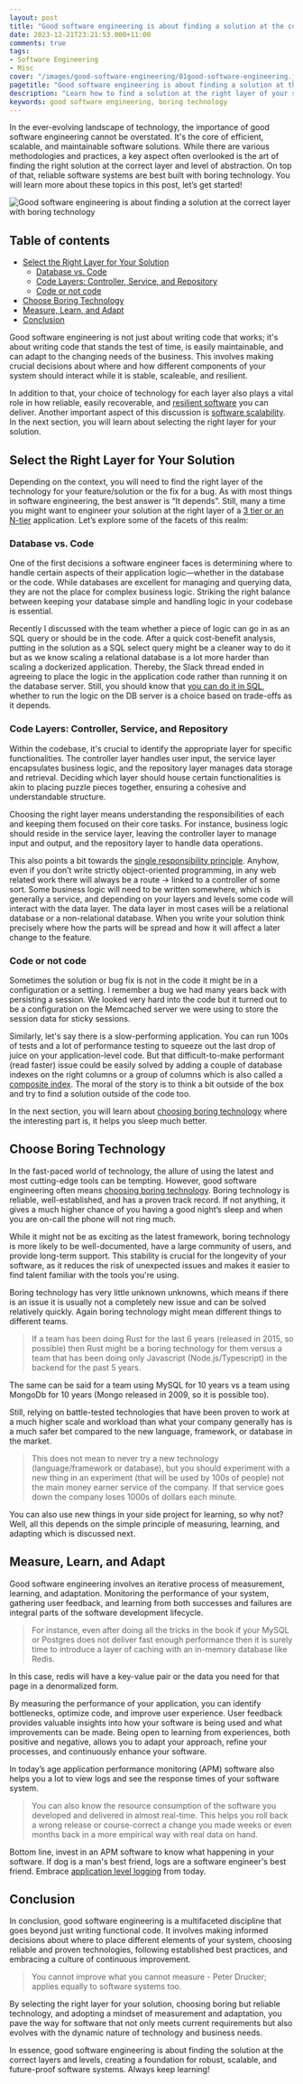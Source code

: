 ```yaml
---
layout: post
title: "Good software engineering is about finding a solution at the correct layer with boring technology"
date: 2023-12-21T23:21:53.000+11:00
comments: true
tags:
- Software Engineering
- Misc
cover: "/images/good-software-engineering/01good-software-engineering.jpg"
pagetitle: "Good software engineering is about finding a solution at the correct layer with boring technology"
description: "Learn how to find a solution at the right layer of your stack and with boring techology."
keywords: good software engineering, boring technology
---
```

In the ever-evolving landscape of technology, the importance of good software engineering cannot be overstated. It's the core of efficient, scalable, and maintainable software solutions. While there are various methodologies and practices, a key aspect often overlooked is the art of finding the right solution at the correct layer and level of abstraction. On top of that, reliable software systems are best built with boring technology. You will learn more about these topics in this post, let’s get started!


<!-- more -->

<img class="center" src="/images/good-software-engineering/01good-software-engineering.jpg" title="Good software engineering is about finding a solution at the correct layer with boring technology" alt="Good software engineering is about finding a solution at the correct layer with boring technology">

## Table of contents

* [Select the Right Layer for Your Solution](#select-the-right-layer-for-your-solution)
  * [Database vs. Code](#database-vs.-code)
  * [Code Layers: Controller, Service, and Repository](#code-layers%3A-controller%2C-service%2C-and-repository)
  * [Code or not code](#code-or-not-code)
* [Choose Boring Technology](#choose-boring-technology)
* [Measure, Learn, and Adapt](#measure-learn-and-adapt)
* [Conclusion](#conclusion)


Good software engineering is not just about writing code that works; it's about writing code that stands the test of time, is easily maintainable, and can adapt to the changing needs of the business. This involves making crucial decisions about where and how different components of your system should interact while it is stable, scaleable, and resilient.

In addition to that, your choice of technology for each layer also plays a vital role in how reliable, easily recoverable, and [resilient software](/blog/2020/12/software-resilience/) you can deliver. Another important aspect of this discussion is [software scalability](/blog/2020/12/software-scalability/). In the next section, you will learn about selecting the right layer for your solution.

## Select the Right Layer for Your Solution

Depending on the context, you will need to find the right layer of the technology for your feature/solution or the fix for a bug. As with most things in software engineering, the best answer is “It depends”. Still, many a time you might want to engineer your solution at the right layer of a [3 tier or an N-tier](https://www.ibm.com/topics/three-tier-architecture) application. Let’s explore some of the facets of this realm:

### Database vs. Code

One of the first decisions a software engineer faces is determining where to handle certain aspects of their application logic—whether in the database or the code. While databases are excellent for managing and querying data, they are not the place for complex business logic. Striking the right balance between keeping your database simple and handling logic in your codebase is essential.

Recently I discussed with the team whether a piece of logic can go in as an SQL query or should be in the code. After a quick cost-benefit analysis, putting in the solution as a SQL select query might be a cleaner way to do it but as we know scaling a relational database is a lot more harder than scaling a dockerized application. Thereby, the Slack thread ended in agreeing to place the logic in the application code rather than running it on the database server. Still, you should know that [you can do it in SQL](/blog/2018/12/you-can-do-it-in-sql/), whether to run the logic on the DB server is a choice based on trade-offs as it depends.

### Code Layers: Controller, Service, and Repository

Within the codebase, it's crucial to identify the appropriate layer for specific functionalities. The controller layer handles user input, the service layer encapsulates business logic, and the repository layer manages data storage and retrieval. Deciding which layer should house certain functionalities is akin to placing puzzle pieces together, ensuring a cohesive and understandable structure.

Choosing the right layer means understanding the responsibilities of each and keeping them focused on their core tasks. For instance, business logic should reside in the service layer, leaving the controller layer to manage input and output, and the repository layer to handle data operations.

This also points a bit towards the [single responsibility principle](https://levelup.gitconnected.com/single-responsibility-principle-a-beginners-note-cb1eaba1fecd). Anyhow, even if you don’t write strictly object-oriented programming, in any web related work there will always be a route -> linked to a controller of some sort. Some business logic will need to be written somewhere, which is generally a service, and depending on your layers and levels some code will interact with the data layer. The data layer in most cases will be a relational database or a non-relational database. When you write your solution think precisely where how the parts will be spread and how it will affect a later change to the feature. 

### Code or not code

Sometimes the solution or bug fix is not in the code it might be in a configuration or a setting. I remember a bug we had many years back with persisting a session. We looked very hard into the code but it turned out to be a configuration on the Memcached server we were using to store the session data for sticky sessions.

Similarly, let's say there is a slow-performing application. You can run 100s of tests and a lot of performance testing to squeeze out the last drop of juice on your application-level code. But that difficult-to-make performant (read faster) issue could be easily solved by adding a couple of database indexes on the right columns or a group of columns which is also called a [composite index](https://planetscale.com/learn/courses/mysql-for-developers/indexes/composite-indexes). The moral of the story is to think a bit outside of the box and try to find a solution outside of the code too.

In the next section, you will learn about [choosing boring technology](https://mcfunley.com/choose-boring-technology) where the interesting part is, it helps you sleep much better.

## Choose Boring Technology

In the fast-paced world of technology, the allure of using the latest and most cutting-edge tools can be tempting. However, good software engineering often means [choosing boring technology](https://boringtechnology.club/). Boring technology is reliable, well-established, and has a proven track record. If not anything, it gives a much higher chance of you having a good night’s sleep and when you are on-call the phone will not ring much.

While it might not be as exciting as the latest framework, boring technology is more likely to be well-documented, have a large community of users, and provide long-term support. This stability is crucial for the longevity of your software, as it reduces the risk of unexpected issues and makes it easier to find talent familiar with the tools you're using.

Boring technology has very little unknown unknowns, which means if there is an issue it is usually not a completely new issue and can be solved relatively quickly. Again boring technology might mean different things to different teams.

> If a team has been doing Rust for the last 6 years (released in 2015, so possible) then Rust might be a boring technology for them versus a team that has been doing only Javascript (Node.js/Typescript) in the backend for the past 5 years.

The same can be said for a team using MySQL for 10 years vs a team using MongoDb for 10 years (Mongo released in 2009, so it is possible too).

Still, relying on battle-tested technologies that have been proven to work at a much higher scale and workload than what your company generally has is a much safer bet compared to the new language, framework, or database in the market. 

> This does not mean to never try a new technology (language/framework or database), but you should experiment with a new thing in an experiment (that will be used by 100s of people) not the main money earner service of the company. If that service goes down the company loses 1000s of dollars each minute. 

You can also use new things in your side project for learning, so why not? Well, all this depends on the simple principle of measuring, learning, and adapting which is discussed next.

## Measure, Learn, and Adapt

Good software engineering involves an iterative process of measurement, learning, and adaptation. Monitoring the performance of your system, gathering user feedback, and learning from both successes and failures are integral parts of the software development lifecycle. 

> For instance, even after doing all the tricks in the book if your MySQL or Postgres does not deliver fast enough performance then it is surely time to introduce a layer of caching with an in-memory database like Redis.

In this case, redis will have a key-value pair or the data you need for that page in a denormalized form.

By measuring the performance of your application, you can identify bottlenecks, optimize code, and improve user experience. User feedback provides valuable insights into how your software is being used and what improvements can be made. Being open to learning from experiences, both positive and negative, allows you to adapt your approach, refine your processes, and continuously enhance your software.

In today’s age application performance monitoring (APM) software also helps you a lot to view logs and see the response times of your software system.

> You can also know the resource consumption of the software you developed and delivered in almost real-time. This helps you roll back a wrong release or course-correct a change you made weeks or even months back in a more empirical way with real data on hand.

Bottom line, invest in an APM software to know what happening in your software. If dog is a man's best friend, logs are a software engineer's best friend. Embrace [application level logging](/blog/2019/03/follow-these-logging-best-practices-to-get-the-most-out-of-application-level-logging-slides/) from today.

## Conclusion

In conclusion, good software engineering is a multifaceted discipline that goes beyond just writing functional code. It involves making informed decisions about where to place different elements of your system, choosing reliable and proven technologies, following established best practices, and embracing a culture of continuous improvement. 

> You cannot improve what you cannot measure - Peter Drucker; applies equally to software systems too.

By selecting the right layer for your solution, choosing boring but reliable technology, and adopting a mindset of measurement and adaptation, you pave the way for software that not only meets current requirements but also evolves with the dynamic nature of technology and business needs.

In essence, good software engineering is about finding the solution at the correct layers and levels, creating a foundation for robust, scalable, and future-proof software systems. Always keep learning!
